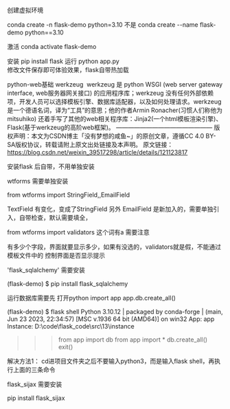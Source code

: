 创建虚拟环境

conda create -n flask-demo python=3.10
不是 conda create --name flask-demo python==3.10

激活
conda activate flask-demo

安装
 pip install flask
运行
 python app.py   
 修改文件保存即可体验效果，flask自带热加载


python-web基础 werkzeug
​     werkzeug 是 python WSGI (web server gateway interface, web服务器网关接口) 的应用程序库；werkzeug 没有任何外部依赖项，开发人员可以选择模板引擎、数据库适配器，以及如何处理请求。werkzeug是一个德语名词，译为“工具”的意思；他的作者Armin Ronacher(习惯人们称他为 mitsuhiko) 还着手写了其他的web相关程序库：Jinja2(一个html模板渲染引擎)、Flask(基于werkzeug的高阶web框架)。
————————————————
版权声明：本文为CSDN博主「没有梦想的咸鱼~」的原创文章，遵循CC 4.0 BY-SA版权协议，转载请附上原文出处链接及本声明。
原文链接：https://blog.csdn.net/weixin_39517298/article/details/121123817

安装flask 后自带，不用单独安装







wtforms 需要单独安装


from wtforms import StringField,,EmailField

TextField 有变化，变成了StringField 
另外 EmailField 是新加入的，需要单独引入，自带检查，默认需要填全，

from wtforms import validators  这个词有a 需要注意

有多少个字段，界面就要显示多少，如果有没选的，validators就是假，不能通过
模板文件中的
        <!-- {% for message in form.email.errors%}
            <p>{{ message }}</p>
        {% endfor %} -->
        控制界面是否显示提示


'flask_sqlalchemy' 需要安装


(flask-demo) $ pip install flask_sqlalchemy

运行数据库需要先 打开python
import app
app.db.create_all()



(flask-demo) $ flask shell
Python 3.10.12 | packaged by conda-forge | (main, Jun 23 2023, 22:34:57) [MSC v.1936 64 bit (AMD64)] on win32
App: app
Instance: D:\code\flask_code\src\13\instance
>>> from app import db
>>> from app import *
>>> db.create_all()
>>> exit()

解决方法1：
cd进项目文件夹之后不要输入python3，而是输入flask shell，再执行上面的三条命令


flask_sijax 需要安装

 pip install flask_sijax